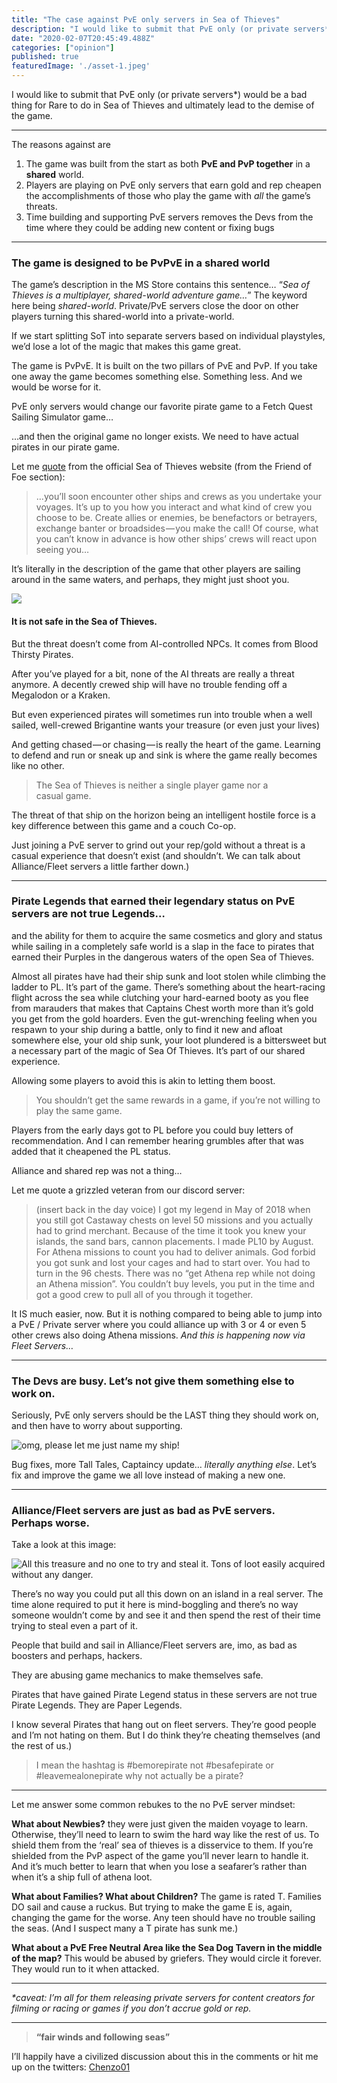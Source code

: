 ```yaml
---
title: "The case against PvE only servers in Sea of Thieves"
description: "I would like to submit that PvE only (or private servers*) would be a bad thing for Rare to do in Sea of Thieves and ultimately lead to the…"
date: "2020-02-07T20:45:49.488Z"
categories: ["opinion"]
published: true
featuredImage: './asset-1.jpeg'
---
```


I would like to submit that PvE only (or private servers\*) would be a bad thing for Rare to do in Sea of Thieves and ultimately lead to the demise of the game.

---

The reasons against are

1.  The game was built from the start as both **PvE and PvP together** in a **shared** world. 
2.  Players are playing on PvE only servers that earn gold and rep cheapen the accomplishments of those who play the game with _all_ the game’s threats.
3.  Time building and supporting PvE servers removes the Devs from the time where they could be adding new content or fixing bugs 

---

### The game is designed to be PvPvE in a shared world

The game’s description in the MS Store contains this sentence… “_Sea of Thieves is a multiplayer, shared-world adventure game…_” The keyword here being _shared-world_. Private/PvE servers close the door on other players turning this shared-world into a private-world.

If we start splitting SoT into separate servers based on individual playstyles, we’d lose a lot of the magic that makes this game great.

The game is PvPvE. It is built on the two pillars of PvE and PvP. If you take one away the game becomes something else. Something less. And we would be worse for it.

PvE only servers would change our favorite pirate game to a Fetch Quest Sailing Simulator game…

…and then the original game no longer exists. We need to have actual pirates in our pirate game.

Let me [quote](https://www.seaofthieves.com/world-events) from the official Sea of Thieves website (from the Friend of Foe section):

> …you’ll soon encounter other ships and crews as you undertake your voyages. It’s up to you how you interact and what kind of crew you choose to be. Create allies or enemies, be benefactors or betrayers, exchange banter or broadsides — you make the call! Of course, what you can’t know in advance is how other ships’ crews will react upon seeing you…

It’s literally in the description of the game that other players are sailing around in the same waters, and perhaps, they might just shoot you.

![](./asset-1.jpeg)

#### It is not safe in the Sea of Thieves. 

But the threat doesn’t come from AI-controlled NPCs. It comes from Blood Thirsty Pirates.

After you’ve played for a bit, none of the AI threats are really a threat anymore. A decently crewed ship will have no trouble fending off a Megalodon or a Kraken.

But even experienced pirates will sometimes run into trouble when a well sailed, well-crewed Brigantine wants your treasure (or even just your lives)

And getting chased — or chasing — is really the heart of the game. Learning to defend and run or sneak up and sink is where the game really becomes like no other.

> The Sea of Thieves is neither a single player game nor a casual game. 

The threat of that ship on the horizon being an intelligent hostile force is a key difference between this game and a couch Co-op.

Just joining a PvE server to grind out your rep/gold without a threat is a casual experience that doesn’t exist (and shouldn’t. We can talk about Alliance/Fleet servers a little farther down.)

---

### **Pirate Legends that earned their legendary status on PvE servers are not true Legends…**

and the ability for them to acquire the same cosmetics and glory and status while sailing in a completely safe world is a slap in the face to pirates that earned their Purples in the dangerous waters of the open Sea of Thieves.

Almost all pirates have had their ship sunk and loot stolen while climbing the ladder to PL. It’s part of the game. There’s something about the heart-racing flight across the sea while clutching your hard-earned booty as you flee from marauders that makes that Captains Chest worth more than it’s gold you get from the gold hoarders. Even the gut-wrenching feeling when you respawn to your ship during a battle, only to find it new and afloat somewhere else, your old ship sunk, your loot plundered is a bittersweet but a necessary part of the magic of Sea Of Thieves. It’s part of our shared experience. 

Allowing some players to avoid this is akin to letting them boost.

> You shouldn’t get the same rewards in a game, if you’re not willing to play the same game.

Players from the early days got to PL before you could buy letters of recommendation. And I can remember hearing grumbles after that was added that it cheapened the PL status.

Alliance and shared rep was not a thing…

Let me quote a grizzled veteran from our discord server:

> (insert back in the day voice) I got my legend in May of 2018 when you still got Castaway chests on level 50 missions and you actually had to grind merchant. Because of the time it took you knew your islands, the sand bars, cannon placements. l made PL10 by August. For Athena missions to count you had to deliver animals. God forbid you got sunk and lost your cages and had to start over. You had to turn in the 96 chests. There was no “get Athena rep while not doing an Athena mission”. You couldn’t buy levels, you put in the time and got a good crew to pull all of you through it together.

It IS much easier, now. But it is nothing compared to being able to jump into a PvE / Private server where you could alliance up with 3 or 4 or even 5 other crews also doing Athena missions. _And this is happening now via Fleet Servers…_

---

### The Devs are busy. Let’s not give them something else to work on.

Seriously, PvE only servers should be the LAST thing they should work on, and then have to worry about supporting.

![omg, please let me just name my ship!](./asset-2.jpeg)

Bug fixes, more Tall Tales, Captaincy update… _literally anything else_. Let’s fix and improve the game we all love instead of making a new one. 

---

### Alliance/Fleet servers are just as bad as PvE servers. Perhaps worse.

Take a look at this image:

![All this treasure and no one to try and steal it. Tons of loot easily acquired without any danger.](./asset-3.jpeg)

There’s no way you could put all this down on an island in a real server. The time alone required to put it here is mind-boggling and there’s no way someone wouldn’t come by and see it and then spend the rest of their time trying to steal even a part of it. 

People that build and sail in Alliance/Fleet servers are, imo, as bad as boosters and perhaps, hackers. 

They are abusing game mechanics to make themselves safe. 

Pirates that have gained Pirate Legend status in these servers are not true Pirate Legends. They are Paper Legends. 

I know several Pirates that hang out on fleet servers. They’re good people and I’m not hating on them. But I do think they’re cheating themselves (and the rest of us.)

> I mean the hashtag is #bemorepirate not #besafepirate or #leavemealonepirate why not actually be a pirate?

---

Let me answer some common rebukes to the no PvE server mindset:

**What about Newbies?** they were just given the maiden voyage to learn. Otherwise, they’ll need to learn to swim the hard way like the rest of us. To shield them from the ‘real’ sea of thieves is a disservice to them. If you’re shielded from the PvP aspect of the game you’ll never learn to handle it. And it’s much better to learn that when you lose a seafarer’s rather than when it’s a ship full of athena loot. 

**What about Families? What about Children?** The game is rated T. Families DO sail and cause a ruckus. But trying to make the game E is, again, changing the game for the worse. Any teen should have no trouble sailing the seas. (And I suspect many a T pirate has sunk me.)

**What about a PvE Free Neutral Area like the Sea Dog Tavern in the middle of the map?** This would be abused by griefers. They would circle it forever. They would run to it when attacked. 

---

_\*caveat: I’m all for them releasing private servers for content creators for filming or racing or games if you don’t accrue gold or rep._

---

> **“fair winds and following seas”**

I’ll happily have a civilized discussion about this in the comments or hit me up on the twitters: [Chenzo01](https://twitter.com/1chenzo)
